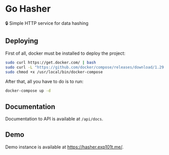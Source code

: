 # Go Hasher
🔒 Simple HTTP service for data hashing

## Deploying
First of all, docker must be installed to deploy the project:

```bash
sudo curl https://get.docker.com/ | bash
sudo curl -L "https://github.com/docker/compose/releases/download/1.29.2/docker-compose-$(uname -s)-$(uname -m)" -o /usr/local/bin/docker-compose
sudo chmod +x /usr/local/bin/docker-compose
```

After that, all you have to do is to run:

```bash
docker-compose up -d
```

## Documentation
Documentation to API is available at `/api/docs`.

## Demo
Demo instance is available at https://hasher.exp101t.me/.
